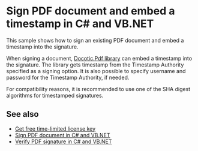 # Sign PDF document and embed a timestamp in C# and VB.NET

This sample shows how to sign an existing PDF document and embed a timestamp into the signature. 

When signing a document, [Docotic.Pdf library](https://bitmiracle.com/pdf-library/) can embed a timestamp into the signature. The library gets timestamp from the Timestamp Authority specified as a signing option. It is also possible to specify username and password for the Timestamp Authority, if needed. 

For compatibility reasons, it is recommended to use one of the SHA digest algorithms for timestamped signatures.

## See also
* [Get free time-limited license key](https://bitmiracle.com/pdf-library/download)
* [Sign PDF document in C# and VB.NET](https://bitmiracle.com/pdf-library/signatures/sign)
* [Verify PDF signature in C# and VB.NET](https://bitmiracle.com/pdf-library/signatures/verify)